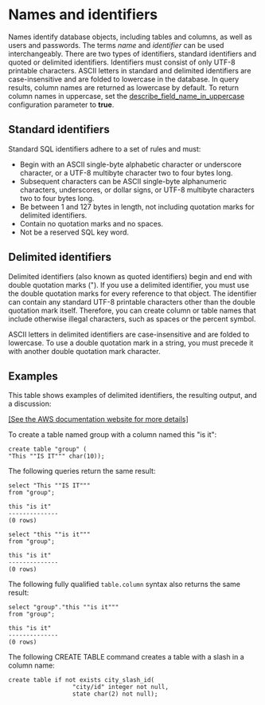 # Names and identifiers<a name="r_names"></a>

Names identify database objects, including tables and columns, as well as users and passwords\. The terms *name* and *identifier* can be used interchangeably\. There are two types of identifiers, standard identifiers and quoted or delimited identifiers\. Identifiers must consist of only UTF\-8 printable characters\. ASCII letters in standard and delimited identifiers are case\-insensitive and are folded to lowercase in the database\. In query results, column names are returned as lowercase by default\. To return column names in uppercase, set the [describe\_field\_name\_in\_uppercase](r_describe_field_name_in_uppercase.md) configuration parameter to **true**\.

## Standard identifiers<a name="r_names-standard-identifiers"></a>

Standard SQL identifiers adhere to a set of rules and must: 
+ Begin with an ASCII single\-byte alphabetic character or underscore character, or a UTF\-8 multibyte character two to four bytes long\.
+ Subsequent characters can be ASCII single\-byte alphanumeric characters, underscores, or dollar signs, or UTF\-8 multibyte characters two to four bytes long\.
+ Be between 1 and 127 bytes in length, not including quotation marks for delimited identifiers\. 
+ Contain no quotation marks and no spaces\. 
+ Not be a reserved SQL key word\.

## Delimited identifiers<a name="r_names-delimited-identifiers"></a>

Delimited identifiers \(also known as quoted identifiers\) begin and end with double quotation marks \("\)\. If you use a delimited identifier, you must use the double quotation marks for every reference to that object\. The identifier can contain any standard UTF\-8 printable characters other than the double quotation mark itself\. Therefore, you can create column or table names that include otherwise illegal characters, such as spaces or the percent symbol\.

ASCII letters in delimited identifiers are case\-insensitive and are folded to lowercase\. To use a double quotation mark in a string, you must precede it with another double quotation mark character\. 

## Examples<a name="r_names-examples"></a>

This table shows examples of delimited identifiers, the resulting output, and a discussion: 

[\[See the AWS documentation website for more details\]](http://docs.aws.amazon.com/redshift/latest/dg/r_names.html)

To create a table named group with a column named this "is it": 

```
create table "group" (
"This ""IS IT""" char(10));
```

The following queries return the same result: 

```
select "This ""IS IT"""
from "group";

this "is it"
--------------
(0 rows)
```

```
select "this ""is it"""
from "group";

this "is it"
--------------
(0 rows)
```

The following fully qualified `table.column` syntax also returns the same result: 

```
select "group"."this ""is it"""
from "group";

this "is it"
--------------
(0 rows)
```

The following CREATE TABLE command creates a table with a slash in a column name: 

```
create table if not exists city_slash_id(
                  "city/id" integer not null,
                  state char(2) not null);
```